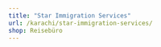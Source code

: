 ```yaml
---
title: "Star Immigration Services"
url: /karachi/star-immigration-services/
shop: Reisebüro
---
```

